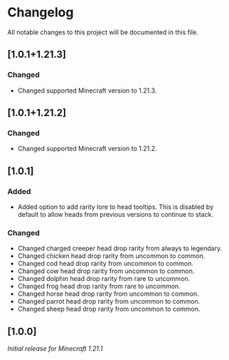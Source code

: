 # Changelog

All notable changes to this project will be documented in this file.

## [1.0.1+1.21.3]

### Changed

- Changed supported Minecraft version to 1.21.3.

## [1.0.1+1.21.2]

### Changed

- Changed supported Minecraft version to 1.21.2.

## [1.0.1]

### Added

- Added option to add rarity lore to head tooltips. 
This is disabled by default to allow heads from previous versions to continue to stack.

### Changed

- Changed charged creeper head drop rarity from always to legendary.
- Changed chicken head drop rarity from uncommon to common.
- Changed cod head drop rarity from uncommon to common.
- Changed cow head drop rarity from uncommon to common.
- Changed dolphin head drop rarity from rare to uncommon.
- Changed frog head drop rarity from rare to uncommon.
- Changed horse head drop rarity from uncommon to common.
- Changed parrot head drop rarity from uncommon to common.
- Changed sheep head drop rarity from uncommon to common.

## [1.0.0]

_Initial release for Minecraft 1.21.1_